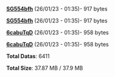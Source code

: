 [**SG554bfh**](/data/SG554bfh.txt) (26/01/23 - 01:35)- 917 bytes

[**SG554bfh**](/data/SG554bfh.txt) (26/01/23 - 01:35)- 917 bytes

[**6cabuTqD**](/data/6cabuTqD.txt) (26/01/23 - 01:35)- 958 bytes

[**6cabuTqD**](/data/6cabuTqD.txt) (26/01/23 - 01:35)- 958 bytes

**Total Datas**: 6411

**Total Size**: 37.87 MB / 37.9 MB